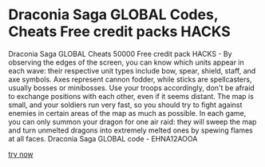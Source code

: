 # Draconia Saga GLOBAL Codes, Cheats Free credit packs HACKS

Draconia Saga GLOBAL Cheats 50000 Free credit pack HACKS - By observing the edges of the screen, you can know which units appear in each wave: their respective unit types include bow, spear, shield, staff, and axe symbols. Axes represent cannon fodder, while sticks are spellcasters, usually bosses or minibosses. Use your troops accordingly, don't be afraid to exchange positions with each other, even if it seems distant. The map is small, and your soldiers run very fast, so you should try to fight against enemies in certain areas of the map as much as possible. In each game, you can only summon your dragon for one air raid: they will sweep the map and turn unmelted dragons into extremely melted ones by spewing flames at all faces. Draconia Saga GLOBAL code - EHNA12AOOA

[try now](https://draconiasagaglobal.quora.com/about)

